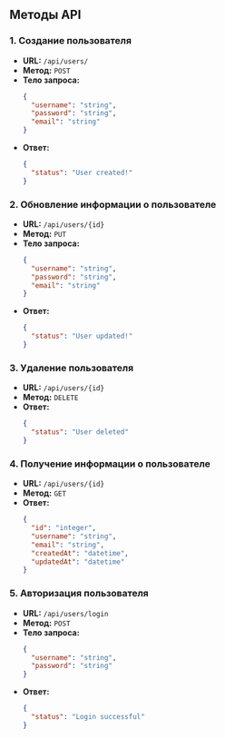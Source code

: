 ## Методы API

### 1. Создание пользователя
- **URL:** `/api/users/`
- **Метод:** `POST`
- **Тело запроса:**
  ```json
  {
    "username": "string",
    "password": "string",
    "email": "string"
  }
  ```
- **Ответ:**
  ```json
  {
    "status": "User created!"
  }
  ```

### 2. Обновление информации о пользователе
- **URL:** `/api/users/{id}`
- **Метод:** `PUT`
- **Тело запроса:**
  ```json
  {
    "username": "string",
    "password": "string",
    "email": "string"
  }
  ```
- **Ответ:**
  ```json
  {
    "status": "User updated!"
  }
  ```

### 3. Удаление пользователя
- **URL:** `/api/users/{id}`
- **Метод:** `DELETE`
- **Ответ:**
  ```json
  {
    "status": "User deleted"
  }
  ```

### 4. Получение информации о пользователе
- **URL:** `/api/users/{id}`
- **Метод:** `GET`
- **Ответ:**
  ```json
  {
    "id": "integer",
    "username": "string",
    "email": "string",
    "createdAt": "datetime",
    "updatedAt": "datetime"
  }
  ```

### 5. Авторизация пользователя
- **URL:** `/api/users/login`
- **Метод:** `POST`
- **Тело запроса:**
  ```json
  {
    "username": "string",
    "password": "string"
  }
  ```
- **Ответ:**
  ```json
  {
    "status": "Login successful"
  }
  ```

